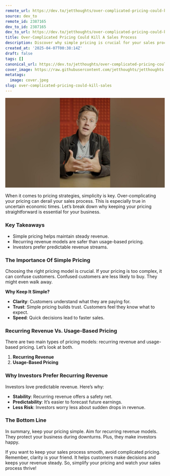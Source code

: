 ```yaml
---
remote_url: https://dev.to/jetthoughts/over-complicated-pricing-could-kill-a-sales-process-3gcj
source: dev_to
remote_id: 2387165
dev_to_id: 2387165
dev_to_url: https://dev.to/jetthoughts/over-complicated-pricing-could-kill-a-sales-process-3gcj
title: Over-Complicated Pricing Could Kill A Sales Process
description: Discover why simple pricing is crucial for your sales process. Learn the benefits of recurring revenue over usage-based pricing and how it can protect your business.
created_at: '2025-04-07T00:38:14Z'
draft: false
tags: []
canonical_url: https://dev.to/jetthoughts/over-complicated-pricing-could-kill-a-sales-process-3gcj
cover_image: https://raw.githubusercontent.com/jetthoughts/jetthoughts.github.io/master/content/blog/over-complicated-pricing-could-kill-sales/cover.jpeg
metatags:
  image: cover.jpeg
slug: over-complicated-pricing-could-kill-sales
---
```

[![Over-Complicated Pricing Could Kill A Sales Process](file_0.jpg)](https://www.youtube.com/watch?v=ijXgeZ7p9SA)

When it comes to pricing strategies, simplicity is key. Over-complicating your pricing can derail your sales process. This is especially true in uncertain economic times. Let’s break down why keeping your pricing straightforward is essential for your business.

### Key Takeaways

*   Simple pricing helps maintain steady revenue.
*   Recurring revenue models are safer than usage-based pricing.
*   Investors prefer predictable revenue streams.

### The Importance Of Simple Pricing

Choosing the right pricing model is crucial. If your pricing is too complex, it can confuse customers. Confused customers are less likely to buy. They might even walk away.

**Why Keep It Simple?**

*   **Clarity**: Customers understand what they are paying for.
*   **Trust**: Simple pricing builds trust. Customers feel they know what to expect.
*   **Speed**: Quick decisions lead to faster sales.

### Recurring Revenue Vs. Usage-Based Pricing

There are two main types of pricing models: recurring revenue and usage-based pricing. Let’s look at both.

1.  **Recurring Revenue**
2.  **Usage-Based Pricing**

### Why Investors Prefer Recurring Revenue

Investors love predictable revenue. Here’s why:

*   **Stability**: Recurring revenue offers a safety net.
*   **Predictability**: It’s easier to forecast future earnings.
*   **Less Risk**: Investors worry less about sudden drops in revenue.

### The Bottom Line

In summary, keep your pricing simple. Aim for recurring revenue models. They protect your business during downturns. Plus, they make investors happy.

If you want to keep your sales process smooth, avoid complicated pricing. Remember, clarity is your friend. It helps customers make decisions and keeps your revenue steady. So, simplify your pricing and watch your sales process thrive!